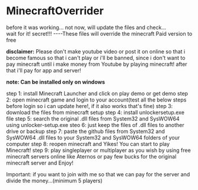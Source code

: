 # MinecraftOverrider
before it was working... not now, will update the files and check...  
wait for it!
secret!!! ----These files will override the minecraft Paid version to free

**disclaimer:** Please don't make youtube video or post it on online so that i become famous so that i can't play or i'll be banned, since i don't want to pay minecraft until i make money from Youtube by playing minecraft! after that i'll pay for app and server!

**note: Can be installed only on windows**

step 1: install Minecraft Launcher and click on play demo or get demo
step 2: open minecraft game and login to your account(test all the below steps before login so i can update here!, if it also works that's fine)
step 3: download the files from minecraft setup
step 4: install unlockersetup.exe file
step 5: search the original .dll files from System32 and SysWOW64 using unlocker-setup.exe
steo 6: just keep the files of .dll files to another drive or backup
step 7: paste the github files from System32 and SysWOW64 .dll files to your System32 and SysWOW64 folders of your computer
step 8: reopen minecraft and Yikes! You can start to play Minecraft!
step 9: play singleplayer or multiplayer as you wish by using free minecraft servers online like Aternos or pay few bucks for the original minecraft server and Enjoy!

Important: if you want to join with me so that we can pay for the server and divide the money...(minimum 5 players)
